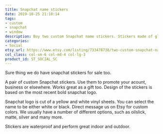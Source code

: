 ```yaml
---
title: Snapchat name stickers
date: 2019-10-25 21:10:14
tags:
- custom
- snapchat
- window
description: Buy two custom Snapchat name stickers. Stickers made of glossy ORACAL vinyl.
categories:
- Social
etsy_url: https://www.etsy.com/listing/733478738/two-custom-snapchat-name-vinyl-stickers
col_class: col-sm-6 col-md-4 col-lg-3
product_id: ST_SOCIAL_SC
---
```


Sure thing we do have snapchat stickers for sale too.

<!-- more -->
<!-- {% asset_img content-image custom-personal-snapchat-name-sticker.jpg 'Personal Snapchat profile sticker"Custom Snapchat name sticker"' %} -->

A pair of custom Snapchat stickers. Use them to promote your acount, business or elsewhere. Works great as a gift too. Design of the stickers is based on the most recent bold snapchat logo.

Snapchat logo is cut of a yellow and white vinyl sheets. You can select the name to be either white or black. Direct message us on Etsy for custom colors. We usually have a number of different options, such as oilslick, matte, silver and many more.

Stickers are waterproof and perform great indoor and outdoor.
